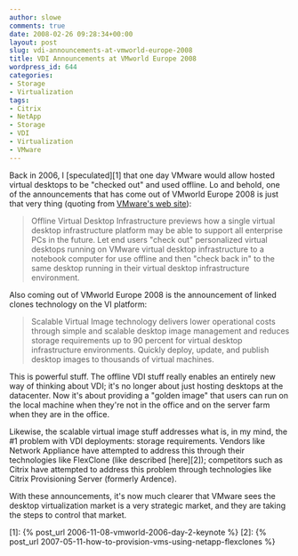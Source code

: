 ```yaml
---
author: slowe
comments: true
date: 2008-02-26 09:28:34+00:00
layout: post
slug: vdi-announcements-at-vmworld-europe-2008
title: VDI Announcements at VMworld Europe 2008
wordpress_id: 644
categories:
- Storage
- Virtualization
tags:
- Citrix
- NetApp
- Storage
- VDI
- Virtualization
- VMware
---
```


Back in 2006, I [speculated][1] that one day VMware would allow hosted virtual desktops to be "checked out" and used offline. Lo and behold, one of the announcements that has come out of VMworld Europe 2008 is just that very thing (quoting from [VMware's web site](http://www.vmware.com/whatsnew/virtual-desktops.html)):

>Offline Virtual Desktop Infrastructure previews how a single virtual desktop infrastructure platform may be able to support all enterprise PCs in the future. Let end users "check out" personalized virtual desktops running on VMware virtual desktop infrastructure to a notebook computer for use offline and then "check back in" to the same desktop running in their virtual desktop infrastructure environment.

Also coming out of VMworld Europe 2008 is the announcement of linked clones technology on the VI platform:

>Scalable Virtual Image technology delivers lower operational costs through simple and scalable desktop image management and reduces storage requirements up to 90 percent for virtual desktop infrastructure environments. Quickly deploy, update, and publish desktop images to thousands of virtual machines.

This is powerful stuff. The offline VDI stuff really enables an entirely new way of thinking about VDI; it's no longer about just hosting desktops at the datacenter. Now it's about providing a "golden image" that users can run on the local machine when they're not in the office and on the server farm when they are in the office.

Likewise, the scalable virtual image stuff addresses what is, in my mind, the #1 problem with VDI deployments: storage requirements. Vendors like Network Appliance have attempted to address this through their technologies like FlexClone (like described [here][2]); competitors such as Citrix have attempted to address this problem through technologies like Citrix Provisioning Server (formerly Ardence).

With these announcements, it's now much clearer that VMware sees the desktop virtualization market is a very strategic market, and they are taking the steps to control that market.

[1]: {% post_url 2006-11-08-vmworld-2006-day-2-keynote %}
[2]: {% post_url 2007-05-11-how-to-provision-vms-using-netapp-flexclones %}
